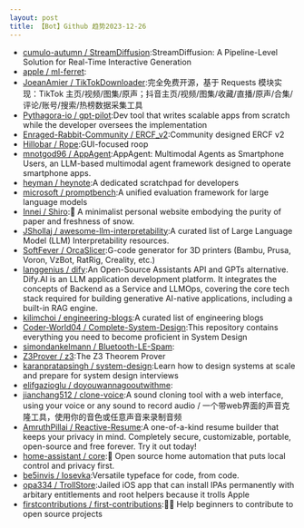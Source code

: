 ```yaml
---
layout: post
title: 【Bot】Github 趋势2023-12-26
---
```


* [cumulo-autumn / StreamDiffusion](https://github.com/cumulo-autumn/StreamDiffusion):StreamDiffusion: A Pipeline-Level Solution for Real-Time Interactive Generation
* [apple / ml-ferret](https://github.com/apple/ml-ferret):
* [JoeanAmier / TikTokDownloader](https://github.com/JoeanAmier/TikTokDownloader):完全免费开源，基于 Requests 模块实现：TikTok 主页/视频/图集/原声；抖音主页/视频/图集/收藏/直播/原声/合集/评论/账号/搜索/热榜数据采集工具
* [Pythagora-io / gpt-pilot](https://github.com/Pythagora-io/gpt-pilot):Dev tool that writes scalable apps from scratch while the developer oversees the implementation
* [Enraged-Rabbit-Community / ERCF_v2](https://github.com/Enraged-Rabbit-Community/ERCF_v2):Community designed ERCF v2
* [Hillobar / Rope](https://github.com/Hillobar/Rope):GUI-focused roop
* [mnotgod96 / AppAgent](https://github.com/mnotgod96/AppAgent):AppAgent: Multimodal Agents as Smartphone Users, an LLM-based multimodal agent framework designed to operate smartphone apps.
* [heyman / heynote](https://github.com/heyman/heynote):A dedicated scratchpad for developers
* [microsoft / promptbench](https://github.com/microsoft/promptbench):A unified evaluation framework for large language models
* [Innei / Shiro](https://github.com/Innei/Shiro):📜 A minimalist personal website embodying the purity of paper and freshness of snow.
* [JShollaj / awesome-llm-interpretability](https://github.com/JShollaj/awesome-llm-interpretability):A curated list of Large Language Model (LLM) Interpretability resources.
* [SoftFever / OrcaSlicer](https://github.com/SoftFever/OrcaSlicer):G-code generator for 3D printers (Bambu, Prusa, Voron, VzBot, RatRig, Creality, etc.)
* [langgenius / dify](https://github.com/langgenius/dify):An Open-Source Assistants API and GPTs alternative. Dify.AI is an LLM application development platform. It integrates the concepts of Backend as a Service and LLMOps, covering the core tech stack required for building generative AI-native applications, including a built-in RAG engine.
* [kilimchoi / engineering-blogs](https://github.com/kilimchoi/engineering-blogs):A curated list of engineering blogs
* [Coder-World04 / Complete-System-Design](https://github.com/Coder-World04/Complete-System-Design):This repository contains everything you need to become proficient in System Design
* [simondankelmann / Bluetooth-LE-Spam](https://github.com/simondankelmann/Bluetooth-LE-Spam):
* [Z3Prover / z3](https://github.com/Z3Prover/z3):The Z3 Theorem Prover
* [karanpratapsingh / system-design](https://github.com/karanpratapsingh/system-design):Learn how to design systems at scale and prepare for system design interviews
* [elifgazioglu / doyouwannagooutwithme](https://github.com/elifgazioglu/doyouwannagooutwithme):
* [jianchang512 / clone-voice](https://github.com/jianchang512/clone-voice):A sound cloning tool with a web interface, using your voice or any sound to record audio / 一个带web界面的声音克隆工具，使用你的音色或任意声音来录制音频
* [AmruthPillai / Reactive-Resume](https://github.com/AmruthPillai/Reactive-Resume):A one-of-a-kind resume builder that keeps your privacy in mind. Completely secure, customizable, portable, open-source and free forever. Try it out today!
* [home-assistant / core](https://github.com/home-assistant/core):🏡 Open source home automation that puts local control and privacy first.
* [be5invis / Iosevka](https://github.com/be5invis/Iosevka):Versatile typeface for code, from code.
* [opa334 / TrollStore](https://github.com/opa334/TrollStore):Jailed iOS app that can install IPAs permanently with arbitary entitlements and root helpers because it trolls Apple
* [firstcontributions / first-contributions](https://github.com/firstcontributions/first-contributions):🚀✨ Help beginners to contribute to open source projects
